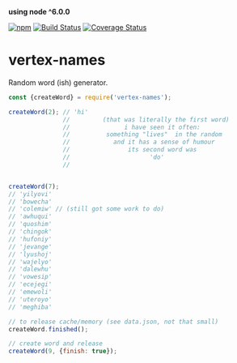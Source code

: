 **using node ^6.0.0**

[![npm](https://img.shields.io/npm/v/vertex-names.svg)](https://www.npmjs.com/package/vertex-names)
[![Build Status](https://travis-ci.org/nomilous/vertex-names.svg?branch=master)](https://travis-ci.org/nomilous/vertex-names)
[![Coverage Status](https://coveralls.io/repos/nomilous/vertex-names/badge.svg?branch=master&service=github)](https://coveralls.io/github/nomilous/vertex-names?branch=master)

# vertex-names

Random word (ish) generator.

```javascript
const {createWord} = require('vertex-names');

createWord(2); // 'hi'
               //         (that was literally the first word)
               //               i have seen it often:
               //          something "lives"  in the random
               //            and it has a sense of humour
               //                its second word was
               //                      'do'
               //


createWord(7);
// 'yilyovi'
// 'bowecha'
// 'colemiw' // (still got some work to do)
// 'awhuqui'
// 'quoshim'
// 'chingok'
// 'hufoniy'
// 'jevange'
// 'lyushoj'
// 'wajelyo'
// 'dalewhu'
// 'vowesip'
// 'ecejegi'
// 'emewoli'
// 'uteroyo'
// 'meghiba'

// to release cache/memory (see data.json, not that small)
createWord.finished();

// create word and release
createWord(9, {finish: true});

```

